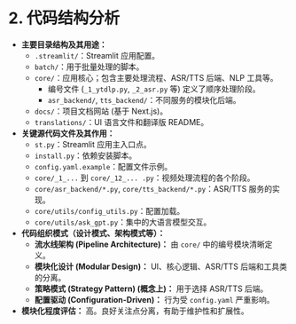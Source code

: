 # 2. 代码结构分析

*   **主要目录结构及其用途：**
    *   `.streamlit/`：Streamlit 应用配置。
    *   `batch/`：用于批量处理的脚本。
    *   `core/`：应用核心；包含主要处理流程、ASR/TTS 后端、NLP 工具等。
        *   编号文件 (`_1_ytdlp.py`, `_2_asr.py` 等) 定义了顺序处理阶段。
        *   `asr_backend/`, `tts_backend/`：不同服务的模块化后端。
    *   `docs/`：项目文档网站 (基于 Next.js)。
    *   `translations/`：UI 语言文件和翻译版 README。
*   **关键源代码文件及其作用：**
    *   `st.py`：Streamlit 应用主入口点。
    *   `install.py`：依赖安装脚本。
    *   `config.yaml.example`：配置文件示例。
    *   `core/_1_...` 到 `core/_12_... .py`：视频处理流程的各个阶段。
    *   `core/asr_backend/*.py`, `core/tts_backend/*.py`：ASR/TTS 服务的实现。
    *   `core/utils/config_utils.py`：配置加载。
    *   `core/utils/ask_gpt.py`：集中的大语言模型交互。
*   **代码组织模式（设计模式、架构模式等）：**
    *   **流水线架构 (Pipeline Architecture)：** 由 `core/` 中的编号模块清晰定义。
    *   **模块化设计 (Modular Design)：** UI、核心逻辑、ASR/TTS 后端和工具类的分离。
    *   **策略模式 (Strategy Pattern) (概念上)：** 用于选择 ASR/TTS 后端。
    *   **配置驱动 (Configuration-Driven)：** 行为受 `config.yaml` 严重影响。
*   **模块化程度评估：** 高。良好关注点分离，有助于维护性和扩展性。
